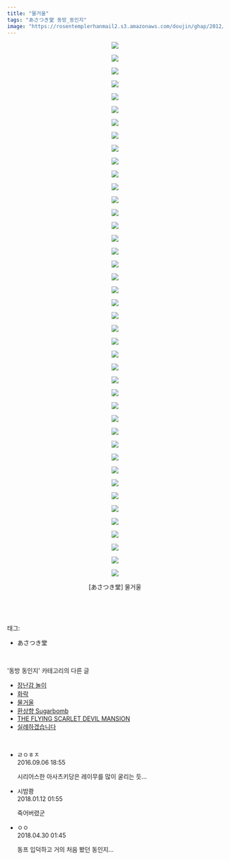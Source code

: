 ```yaml
---
title: "물거울"
tags: "あさつき堂 동방_동인지"
image: "https://rosentemplerhanmail2.s3.amazonaws.com/doujin/ghap/2012/001.jpg"
---
```

<div class="article">
<p style="text-align: center; clear: none; float: none;"><img src="{{ site.imgserver12 }}/ghap/2012/001.jpg"/></p>
<p style="text-align: center; clear: none; float: none;"><img src="{{ site.imgserver12 }}/ghap/2012/002.jpg"/></p>
<p style="text-align: center; clear: none; float: none;"><img src="{{ site.imgserver12 }}/ghap/2012/003.jpg"/></p>
<p style="text-align: center; clear: none; float: none;"><img src="{{ site.imgserver12 }}/ghap/2012/004.jpg"/></p>
<p style="text-align: center; clear: none; float: none;"><img src="{{ site.imgserver12 }}/ghap/2012/005.jpg"/></p>
<p style="text-align: center; clear: none; float: none;"><img src="{{ site.imgserver12 }}/ghap/2012/006.jpg"/></p>
<p style="text-align: center; clear: none; float: none;"><img src="{{ site.imgserver12 }}/ghap/2012/007.jpg"/></p>
<p style="text-align: center; clear: none; float: none;"><img src="{{ site.imgserver12 }}/ghap/2012/008.jpg"/></p>
<p style="text-align: center; clear: none; float: none;"><img src="{{ site.imgserver12 }}/ghap/2012/009.jpg"/></p>
<p style="text-align: center; clear: none; float: none;"><img src="{{ site.imgserver12 }}/ghap/2012/010.jpg"/></p>
<p style="text-align: center; clear: none; float: none;"><img src="{{ site.imgserver12 }}/ghap/2012/011.jpg"/></p>
<p style="text-align: center; clear: none; float: none;"><img src="{{ site.imgserver12 }}/ghap/2012/012.jpg"/></p>
<p style="text-align: center; clear: none; float: none;"><img src="{{ site.imgserver12 }}/ghap/2012/013.jpg"/></p>
<p style="text-align: center; clear: none; float: none;"><img src="{{ site.imgserver12 }}/ghap/2012/014.jpg"/></p>
<p style="text-align: center; clear: none; float: none;"><img src="{{ site.imgserver12 }}/ghap/2012/015.jpg"/></p>
<p style="text-align: center; clear: none; float: none;"><img src="{{ site.imgserver12 }}/ghap/2012/016.jpg"/></p>
<p style="text-align: center; clear: none; float: none;"><img src="{{ site.imgserver12 }}/ghap/2012/017.jpg"/></p>
<p style="text-align: center; clear: none; float: none;"><img src="{{ site.imgserver12 }}/ghap/2012/018.jpg"/></p>
<p style="text-align: center; clear: none; float: none;"><img src="{{ site.imgserver12 }}/ghap/2012/019.jpg"/></p>
<p style="text-align: center; clear: none; float: none;"><img src="{{ site.imgserver12 }}/ghap/2012/020.jpg"/></p>
<p style="text-align: center; clear: none; float: none;"><img src="{{ site.imgserver12 }}/ghap/2012/021.jpg"/></p>
<p style="text-align: center; clear: none; float: none;"><img src="{{ site.imgserver12 }}/ghap/2012/022.jpg"/></p>
<p style="text-align: center; clear: none; float: none;"><img src="{{ site.imgserver12 }}/ghap/2012/023.jpg"/></p>
<p style="text-align: center; clear: none; float: none;"><img src="{{ site.imgserver12 }}/ghap/2012/024.jpg"/></p>
<p style="text-align: center; clear: none; float: none;"><img src="{{ site.imgserver12 }}/ghap/2012/025.jpg"/></p>
<p style="text-align: center; clear: none; float: none;"><img src="{{ site.imgserver12 }}/ghap/2012/026.jpg"/></p>
<p style="text-align: center; clear: none; float: none;"><img src="{{ site.imgserver12 }}/ghap/2012/027.jpg"/></p>
<p style="text-align: center; clear: none; float: none;"><img src="{{ site.imgserver12 }}/ghap/2012/028.jpg"/></p>
<p style="text-align: center; clear: none; float: none;"><img src="{{ site.imgserver12 }}/ghap/2012/029.jpg"/></p>
<p style="text-align: center; clear: none; float: none;"><img src="{{ site.imgserver12 }}/ghap/2012/030.jpg"/></p>
<p style="text-align: center; clear: none; float: none;"><img src="{{ site.imgserver12 }}/ghap/2012/031.jpg"/></p>
<p style="text-align: center; clear: none; float: none;"><img src="{{ site.imgserver12 }}/ghap/2012/032.jpg"/></p>
<p style="text-align: center; clear: none; float: none;"><img src="{{ site.imgserver12 }}/ghap/2012/033.jpg"/></p>
<p style="text-align: center; clear: none; float: none;"><img src="{{ site.imgserver12 }}/ghap/2012/034.jpg"/></p>
<p style="text-align: center; clear: none; float: none;"><img src="{{ site.imgserver12 }}/ghap/2012/035.jpg"/></p>
<p style="text-align: center; clear: none; float: none;"><img src="{{ site.imgserver12 }}/ghap/2012/036.jpg"/></p>
<p style="text-align: center; clear: none; float: none;"><img src="{{ site.imgserver12 }}/ghap/2012/037.jpg"/></p>
<p style="text-align: center; clear: none; float: none;"><img src="{{ site.imgserver12 }}/ghap/2012/038.jpg"/></p>
<p style="text-align: center; clear: none; float: none;"><img src="{{ site.imgserver12 }}/ghap/2012/039.jpg"/></p>
<p style="text-align: center; clear: none; float: none;"><img src="{{ site.imgserver12 }}/ghap/2012/040.jpg"/></p>
<p style="text-align: center; clear: none; float: none;"><img src="{{ site.imgserver12 }}/ghap/2012/041.jpg"/></p>
<p style="text-align: center; clear: none; float: none;"><img src="{{ site.imgserver12 }}/ghap/2012/042.jpg"/></p>
<p style="text-align: center; clear: none; float: none;">[あさつき堂] 물거울</p>
<p><br/></p>
</div><br/>
<div class="tagTrail">
<p>태그: </p>
<ul>
<li>あさつき堂</li>
</ul>
</div><br/>
<div class="another">
<p>'동방 동인지' 카테고리의 다른 글</p>
<ul>
<li><a href="/ghap_2014">장난감 놀이</a></li>
<li><a href="/ghap_2013">화락</a></li>
<li><a href="/ghap_2012">물거울</a></li>
<li><a href="/ghap_2011">환상향 Sugarbomb</a></li>
<li><a href="/ghap_2010">THE FLYING SCARLET DEVIL MANSION</a></li>
<li><a href="/ghap_2008">실례하겠습니다</a></li>
</ul>
</div><br/>
<div class="cb_module cb_fluid">
<div class="cb_wrt cb_profile">
<div class="comment">
<ul>
<li class="cb_thumb_off" id="comment14799910">
<div class="cb_comment_area">
<div class="cb_info_area">
<div class="cb_section">
<span class="cb_nick_name">ㄹㅇㅎㅈ</span>
</div>
<div class="cb_section">
<span class="cb_date">2016.09.06 18:55 </span>
</div>
</div>
<div class="cb_dsc_comment">
<p class="cb_dsc">
											시리어스한 아사츠키당은 레이무를 많이 굴리는 듯...
										</p>
</div>
</div></li>
<li class="cb_thumb_off" id="comment15172412">
<div class="cb_comment_area">
<div class="cb_info_area">
<div class="cb_section">
<span class="cb_nick_name">시밤쾅</span>
</div>
<div class="cb_section">
<span class="cb_date">2018.01.12 01:55 </span>
</div>
</div>
<div class="cb_dsc_comment">
<p class="cb_dsc">
											죽어버렸군
										</p>
</div>
</div></li>
<li class="cb_thumb_off" id="comment15247197">
<div class="cb_comment_area">
<div class="cb_info_area">
<div class="cb_section">
<span class="cb_nick_name">ㅇㅇ</span>
</div>
<div class="cb_section">
<span class="cb_date">2018.04.30 01:45 </span>
</div>
</div>
<div class="cb_dsc_comment">
<p class="cb_dsc">
											동프 입덕하고 거의 처음 봤던 동인지...
										</p>
</div>
</div></li>
</ul>
</div>
</div><!-- commentList close -->
</div><br/>
